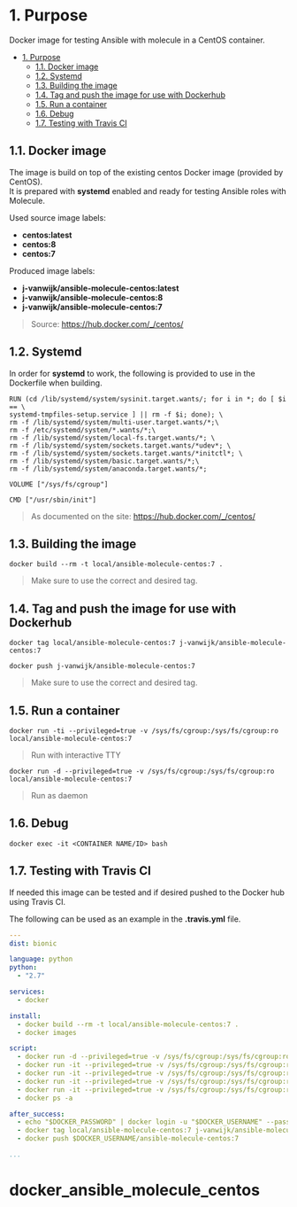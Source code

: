 # 1. Purpose

Docker image for testing Ansible with molecule in a CentOS container.

<!-- TOC -->

- [1. Purpose](#1-purpose)
  - [1.1. Docker image](#11-docker-image)
  - [1.2. Systemd](#12-systemd)
  - [1.3. Building the image](#13-building-the-image)
  - [1.4. Tag and push the image for use with Dockerhub](#14-tag-and-push-the-image-for-use-with-dockerhub)
  - [1.5. Run a container](#15-run-a-container)
  - [1.6. Debug](#16-debug)
  - [1.7. Testing with Travis CI](#17-testing-with-travis-ci)

<!-- /TOC -->

## 1.1. Docker image

The image is build on top of the existing centos Docker image (provided by CentOS).  
It is prepared with **systemd** enabled and ready for testing Ansible roles with Molecule.

Used source image labels:

- **centos:latest**
- **centos:8**
- **centos:7**

Produced image labels:

- **j-vanwijk/ansible-molecule-centos:latest**
- **j-vanwijk/ansible-molecule-centos:8**
- **j-vanwijk/ansible-molecule-centos:7**

> Source: <https://hub.docker.com/_/centos/>

## 1.2. Systemd

In order for **systemd** to work, the following is provided to use in the Dockerfile when building.

```shell
RUN (cd /lib/systemd/system/sysinit.target.wants/; for i in *; do [ $i == \
systemd-tmpfiles-setup.service ] || rm -f $i; done); \
rm -f /lib/systemd/system/multi-user.target.wants/*;\
rm -f /etc/systemd/system/*.wants/*;\
rm -f /lib/systemd/system/local-fs.target.wants/*; \
rm -f /lib/systemd/system/sockets.target.wants/*udev*; \
rm -f /lib/systemd/system/sockets.target.wants/*initctl*; \
rm -f /lib/systemd/system/basic.target.wants/*;\
rm -f /lib/systemd/system/anaconda.target.wants/*;

VOLUME ["/sys/fs/cgroup"]

CMD ["/usr/sbin/init"]
```

> As documented on the site: <https://hub.docker.com/_/centos/>

## 1.3. Building the image

```shell
docker build --rm -t local/ansible-molecule-centos:7 .
```

> Make sure to use the correct and desired tag.

## 1.4. Tag and push the image for use with Dockerhub

```shell
docker tag local/ansible-molecule-centos:7 j-vanwijk/ansible-molecule-centos:7

docker push j-vanwijk/ansible-molecule-centos:7
```

> Make sure to use the correct and desired tag.

## 1.5. Run a container

```shell
docker run -ti --privileged=true -v /sys/fs/cgroup:/sys/fs/cgroup:ro local/ansible-molecule-centos:7
```

> Run with interactive TTY

```shell
docker run -d --privileged=true -v /sys/fs/cgroup:/sys/fs/cgroup:ro local/ansible-molecule-centos:7
```

> Run as daemon

## 1.6. Debug

```shell
docker exec -it <CONTAINER NAME/ID> bash
```

## 1.7. Testing with Travis CI

If needed this image can be tested and if desired pushed to the Docker hub using Travis CI.

The following can be used as an example in the **.travis.yml** file.

```yml
---
dist: bionic

language: python
python:
  - "2.7"

services:
  - docker

install:
  - docker build --rm -t local/ansible-molecule-centos:7 .
  - docker images

script:
  - docker run -d --privileged=true -v /sys/fs/cgroup:/sys/fs/cgroup:ro local/ansible-molecule-centos:7
  - docker run -it --privileged=true -v /sys/fs/cgroup:/sys/fs/cgroup:ro local/ansible-molecule-centos:7 /bin/bash -c 'uname -a'
  - docker run -it --privileged=true -v /sys/fs/cgroup:/sys/fs/cgroup:ro local/ansible-molecule-centos:7 /bin/bash -c 'cat /etc/*release'
  - docker run -it --privileged=true -v /sys/fs/cgroup:/sys/fs/cgroup:ro local/ansible-molecule-centos:7 /bin/bash -c 'sudo -l'
  - docker run -it --privileged=true -v /sys/fs/cgroup:/sys/fs/cgroup:ro local/ansible-molecule-centos:7 /bin/bash -c 'python --version'
  - docker ps -a

after_success:
  - echo "$DOCKER_PASSWORD" | docker login -u "$DOCKER_USERNAME" --password-stdin
  - docker tag local/ansible-molecule-centos:7 j-vanwijk/ansible-molecule-centos:7
  - docker push $DOCKER_USERNAME/ansible-molecule-centos:7

...
```
# docker_ansible_molecule_centos
